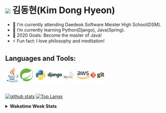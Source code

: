 # <img src="https://user-images.githubusercontent.com/48408417/87502548-c45f5000-c69c-11ea-8101-20bbc14ea002.jpg" width='30'>  김동현(Kim Dong Hyeon)

- 🔭 I'm currently attending Daedeok Software Meister High School(DSM).
- 🌱 I’m currently learning Python(Django), Java(Spring).
- 🥅 2020 Goals: Become the master of Java!
- ⚡ Fun fact: I love philosophy and meditation!

## Languages and Tools:

<img align="left" alt="Java" width="45px" src="https://raw.githubusercontent.com/github/explore/80688e429a7d4ef2fca1e82350fe8e3517d3494d/topics/java/java.png" />
<img align="left" alt="Springboot" width="45px" src="https://raw.githubusercontent.com/github/explore/80688e429a7d4ef2fca1e82350fe8e3517d3494d/topics/spring-boot/spring-boot.png" />
<img align="left" alt="Python" width="45px" src="https://raw.githubusercontent.com/github/explore/80688e429a7d4ef2fca1e82350fe8e3517d3494d/topics/python/python.png" />
<img align="left" alt="Django" width="45px" src="https://raw.githubusercontent.com/github/explore/80688e429a7d4ef2fca1e82350fe8e3517d3494d/topics/django/django.png" />
<img align="left" alt="MySQL" width="45px" src="https://raw.githubusercontent.com/github/explore/80688e429a7d4ef2fca1e82350fe8e3517d3494d/topics/mysql/mysql.png" />
<img align="left" alt="Aws" width="45px" src="https://raw.githubusercontent.com/github/explore/80688e429a7d4ef2fca1e82350fe8e3517d3494d/topics/aws/aws.png" />
<img align="left" alt="Git" width="45px" src="https://raw.githubusercontent.com/github/explore/80688e429a7d4ef2fca1e82350fe8e3517d3494d/topics/git/git.png" />

<br />
<br />
<br />
<br />

[![github stats](https://github-readme-stats.vercel.app/api?username=Kimdonghyeon7645&hide=issues&theme=vue)](https://github.com/anuraghazra/github-readme-stats)
[![Top Langs](https://github-readme-stats.vercel.app/api/top-langs/?username=Kimdonghyeon7645&layout=compact&card_width=auto&theme=graywhite&exclude_repo=Python-Data-Analysis,JUMP-UP-Project_DSM_school_meal_Analysis)](https://github.com/anuraghazra/github-readme-stats)

<details>
  <summary><b>Wakatime Week Stats</b></summary>
  
  [![wakatime stats](https://github-readme-stats.vercel.app/api/wakatime?username=Kimdonghyeon7645&layout=compact&width=100)](https://github.com/anuraghazra/github-readme-stats)
  <!-- 와! 2000커밋 달성! -->
</details>
